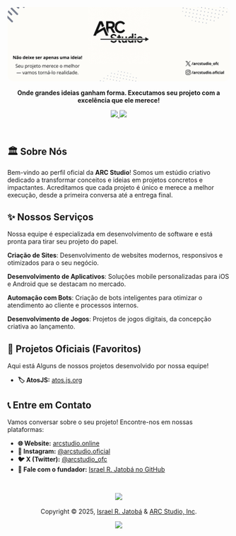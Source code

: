 <p align="center">
  <img src="./public/images/arcstudio.png" alt="ARC Studio Logo" style="border-radius: 16px;">
</p>

<p align="center">
  <strong>Onde grandes ideias ganham forma. Executamos seu projeto com a excelência que ele merece!</strong>
</p>

<p align="center">
  <a href="https://www.arcstudio.online/">
    <img src="https://img.shields.io/badge/Website-arcstudio.online-blue?style=for-the-badge&logo=googlechrome&color=b7bdf8&labelColor=302D41" />
  </a>
  <a href="https://instagram.com/arcstudio.oficial">
    <img src="https://img.shields.io/badge/Instagram-@arcstudio.oficial-purple?style=for-the-badge&logo=instagram&color=b7bdf8&labelColor=302D41" />
  </a>
</p>

<br>

## 🏛️ Sobre Nós

Bem-vindo ao perfil oficial da **ARC Studio**! Somos um estúdio criativo dedicado a transformar conceitos e ideias em projetos concretos e impactantes. Acreditamos que cada projeto é único e merece a melhor execução, desde a primeira conversa até a entrega final.

## ✨ Nossos Serviços
Nossa equipe é especializada em desenvolvimento de software e está pronta para tirar seu projeto do papel.

**Criação de Sites**: Desenvolvimento de websites modernos, responsivos e otimizados para o seu negócio.

**Desenvolvimento de Aplicativos**: Soluções mobile personalizadas para iOS e Android que se destacam no mercado.

**Automação com Bots**: Criação de bots inteligentes para otimizar o atendimento ao cliente e processos internos.

**Desenvolvimento de Jogos**: Projetos de jogos digitais, da concepção criativa ao lançamento.

## 💼 Projetos Oficiais (Favoritos)

Aqui está Alguns de nossos projetos desenvolvido por nossa equipe!

- **🏷️ AtosJS:** [atos.js.org](https://atos.js.org/pt)

## 📞 Entre em Contato

Vamos conversar sobre o seu projeto! Encontre-nos em nossas plataformas:

- **🌐 Website:** [arcstudio.online](https://www.arcstudio.online/)
- **📸 Instagram:** [@arcstudio.oficial](https://instagram.com/arcstudio.oficial)
- **🐦 X (Twitter):** [@arcstudio_ofc](https://twitter.com/arcstudio_ofc)
- **💼 Fale com o fundador:** [Israel R. Jatobá no GitHub](https://github.com/yeyTaken)

<br>

<p align="center">
  <img src="https://raw.githubusercontent.com/catppuccin/catppuccin/main/assets/footers/gray0_ctp_on_line.svg?sanitize=true"></img>
</p>

<p align="center">
  Copyright © 2025, 
  <a href="https://github.com/yeyTaken" target="_blank">Israel R. Jatobá</a> 
  & 
  <a href="https://www.arcstudio.online/" target="_blank">ARC Studio, Inc</a>.
</p>

<p align="center">
  <a href="https://github.com/arcstudioofc/.github/blob/master/LICENSE">
    <img src="https://img.shields.io/github/license/arcstudioofc/.github?style=for-the-badge&logo=github&color=b7bdf8&labelColor=302D41" />
  </a>
</p>